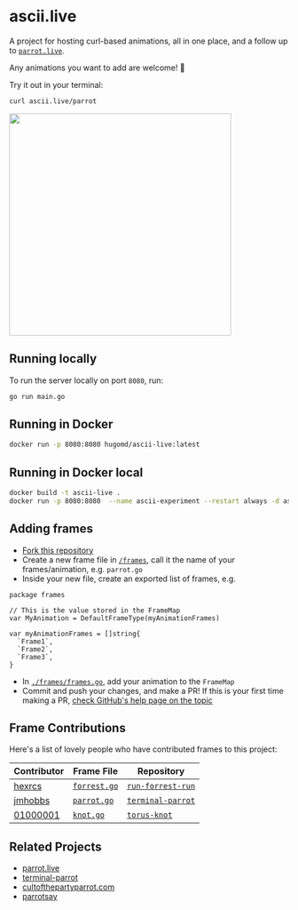 # ascii.live

A project for hosting curl-based animations, all in one place, and a follow up to [`parrot.live`](https://github.com/hugomd/parrot.live).

Any animations you want to add are welcome! 🎉

Try it out in your terminal:

```bash
curl ascii.live/parrot
```

<img src="./demo.gif" width="400"/>

## Running locally

To run the server locally on port `8080`, run:

```bash
go run main.go
```

## Running in Docker

```bash
docker run -p 8080:8080 hugomd/ascii-live:latest
```

## Running in Docker local

```bash
docker build -t ascii-live .
docker run -p 8080:8080  --name ascii-experiment --restart always -d ascii-live
```

## Adding frames

- [Fork this repository](https://github.com/hugomd/ascii-live/fork)
- Create a new frame file in [`/frames`](./frames), call it the name of your frames/animation, e.g. `parrot.go`
- Inside your new file, create an exported list of frames, e.g.

```Golang
package frames

// This is the value stored in the FrameMap
var MyAnimation = DefaultFrameType(myAnimationFrames)

var myAnimationFrames = []string{
  `Frame1`,
  `Frame2`,
  `Frame3`,
}
```

- In [`./frames/frames.go`](./frames/frames.go), add your animation to the `FrameMap`
- Commit and push your changes, and make a PR! If this is your first time making a PR, [check GitHub's help page on the topic](https://help.github.com/en/github/collaborating-with-issues-and-pull-requests/creating-a-pull-request)

## Frame Contributions

Here's a list of lovely people who have contributed frames to this project:

| Contributor                                      | Frame File                          | Repository                                                       |
| ------------------------------------------------ | ----------------------------------- | ---------------------------------------------------------------- |
| [hexrcs](https://github.com/hexrcs)              | [`forrest.go`](./frames/forrest.go) | [`run-forrest-run`](https://github.com/hexrcs/run-forrest-run)   |
| [jmhobbs](https://github.com/jmhobbs)            | [`parrot.go`](./frames/parrot.go)   | [`terminal-parrot`](https://github.com/jmhobbs/terminal-parrot)  |
| [01000001](https://github.com/01000001-01101011) | [`knot.go`](./frames/knot.go)       | [`torus-knot`](https://github.com/01000001-01101011/torus-knot/) |

## Related Projects

- [parrot.live](https://github.com/hugomd/parrot.live)
- [terminal-parrot](https://github.com/jmhobbs/terminal-parrot)
- [cultofthepartyparrot.com](https://github.com/jmhobbs/cultofthepartyparrot.com)
- [parrotsay](https://github.com/matheuss/parrotsay)
